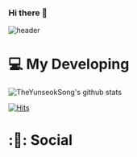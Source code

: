 ### Hi there 👋
<!-- 배너 -->
![header](https://capsule-render.vercel.app/api?type=waving&,color=auto&text=Welcome!&fontColor=ffffff&fontAlignY=30)

<!-- 깃허브 상태창 -->
# :computer: My Developing
![TheYunseokSong's github stats](https://github-readme-stats.vercel.app/api?username=TheYunseokSong&show_icons=true)

<!-- 방문자수 -->
[![Hits](https://hits.seeyoufarm.com/api/count/incr/badge.svg?url=https%3A%2F%2Fgithub.com%2FTheYunseokSong&count_bg=%2379C83D&title_bg=%23555555&icon=&icon_color=%23E7E7E7&title=hits&edge_flat=false)](https://hits.seeyoufarm.com)

# :📧: Social

<!--
**TheYunseokSong/TheYunseokSong** is a ✨ _special_ ✨ repository because its `README.md` (this file) appears on your GitHub profile.

Here are some ideas to get you started:

- 🔭 I’m currently working on ...
- 🌱 I’m currently learning ...
- 👯 I’m looking to collaborate on ...
- 🤔 I’m looking for help with ...
- 💬 Ask me about ...
- 📫 How to reach me: ...
- 😄 Pronouns: ...
- ⚡ Fun fact: ...
-->

